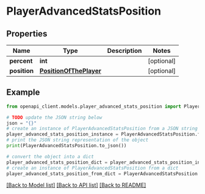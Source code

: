 # PlayerAdvancedStatsPosition


## Properties

Name | Type | Description | Notes
------------ | ------------- | ------------- | -------------
**percent** | **int** |  | [optional] 
**position** | [**PositionOfThePlayer**](PositionOfThePlayer.md) |  | [optional] 

## Example

```python
from openapi_client.models.player_advanced_stats_position import PlayerAdvancedStatsPosition

# TODO update the JSON string below
json = "{}"
# create an instance of PlayerAdvancedStatsPosition from a JSON string
player_advanced_stats_position_instance = PlayerAdvancedStatsPosition.from_json(json)
# print the JSON string representation of the object
print(PlayerAdvancedStatsPosition.to_json())

# convert the object into a dict
player_advanced_stats_position_dict = player_advanced_stats_position_instance.to_dict()
# create an instance of PlayerAdvancedStatsPosition from a dict
player_advanced_stats_position_from_dict = PlayerAdvancedStatsPosition.from_dict(player_advanced_stats_position_dict)
```
[[Back to Model list]](../README.md#documentation-for-models) [[Back to API list]](../README.md#documentation-for-api-endpoints) [[Back to README]](../README.md)


